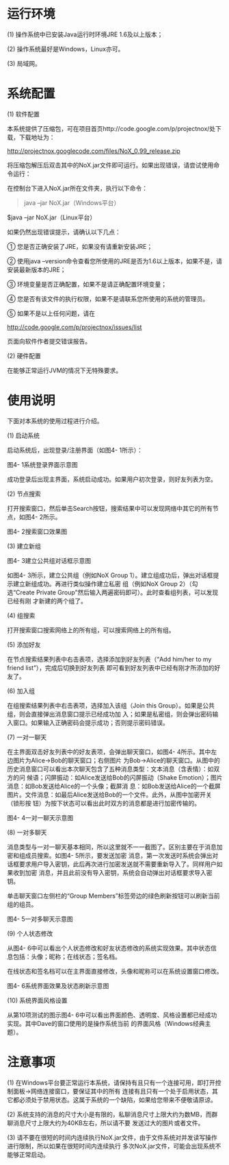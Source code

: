 # 运行环境 #

(1) 操作系统中已安装Java运行时环境JRE 1.6及以上版本；

(2) 操作系统最好是Windows，Linux亦可。

(3) 局域网。


# 系统配置 #

(1) 软件配置

本系统提供了压缩包，可在项目首页http://code.google.com/p/projectnox/处下载，下载地址为：

http://projectnox.googlecode.com/files/NoX_0.99_release.zip

将压缩包解压后双击其中的NoX.jar文件即可运行。如果出现错误，请尝试使用命令运行：

在控制台下进入NoX.jar所在文件夹，执行以下命令：

>java –jar NoX.jar（Windows平台）

$java –jar NoX.jar（Linux平台）

如果仍然出现错误提示，请确认以下几点：

① 您是否正确安装了JRE，如果没有请重新安装JRE；

② 使用java –version命令查看您所使用的JRE是否为1.6以上版本，如果不是，请安装最新版本的JRE；

③ 环境变量是否正确配置，如果不是请正确配置环境变量；

④ 您是否有该文件的执行权限，如果不是请联系您所使用的系统的管理员。

⑤ 如果不是以上任何问题，请在

http://code.google.com/p/projectnox/issues/list

页面向软件作者提交错误报告。

(2) 硬件配置

在能够正常运行JVM的情况下无特殊要求。

# 使用说明 #

下面对本系统的使用过程进行介绍。

(1) 启动系统

启动系统后，出现登录/注册界面（如图4- 1所示）：

图4- 1系统登录界面示意图

成功登录后出现主界面，系统启动成功。如果用户初次登录，则好友列表为空。

(2) 节点搜索

打开搜索窗口，然后单击Search按钮，搜索结果中可以发现网络中其它的所有节点，如图4- 2所示。



图4- 2搜索窗口效果图

(3) 建立新组



图4- 3建立公共组对话框示意图

如图4- 3所示，建立公共组（例如NoX Group 1）。建立组成功后，弹出对话框提示建立新组成功。再进行类似操作建立私密
组（例如NoX Group 2）（勾选“Create Private Group”然后输入两遍密码即可）。此时查看组列表，可以发现已经有刚
才新建的两个组了。

(4) 组搜索

打开搜索窗口搜索网络上的所有组，可以搜索网络上的所有组。

(5) 添加好友

在节点搜索结果列表中右击表项，选择添加到好友列表（“Add him/her to my friend list”），完成后切换到好友列表
即可看到好友列表中已经有刚才所添加的好友了。

(6) 加入组

在组搜索结果列表中右击表项，选择加入该组（Join this Group）。如果是公共组，则会直接弹出消息窗口提示已经成功加
入；如果是私密组，则会弹出密码输入窗口。如果输入正确密码会提示成功；否则提示密码错误。

(7) 一对一聊天

在主界面双击好友列表中的好友表项，会弹出聊天窗口，如图4- 4所示。其中左边图片为Alice->Bob的聊天窗口；右侧图片
为Bob->Alice的聊天窗口。从图中的历史消息窗口可以看出本次聊天包含了五种消息类型：文本消息（含表情）：如双方的问
候语；闪屏振动：如Alice发送给Bob的闪屏振动（Shake Emotion）；图片消息：如Bob发送给Alice的一个头像；截屏消
息：如Bob发送给Alice的一个截屏图片。文件消息：如最后Alice发送给Bob的一个文件。此外，从图中加密开关（锁形按
钮）为按下状态可以看出此时双方的消息都是进行加密传输的。

图4- 4一对一聊天示意图

(8) 一对多聊天

消息类型与一对一聊天基本相同，所以这里就不一一截图了。区别主要在于消息加密和组成员搜索。如图4- 5所示，要发送加密
消息，第一次发送时系统会弹出对话框要求用户导入密钥，此后再次进行加密发送就不需要重新导入了。同样用户如果收到加密
消息，并且此前没有导入密钥，系统会自动弹出对话框要求导入密钥。

单击聊天窗口左侧栏的“Group Members”标签旁边的绿色刷新按钮可以刷新当前组的组员。



图4- 5一对多聊天示意图

(9) 个人状态修改

从图4- 6中可以看出个人状态修改和好友状态修改的系统实现效果。其中状态信息包括：头像；昵称；在线状态；签名档。

在线状态和签名档可以在主界面直接修改，头像和昵称可以在系统设置窗口修改。



图4- 6系统界面效果及状态刷新示意图

(10) 系统界面风格设置

从第10项测试的图示图4- 6中可以看出界面颜色、透明度、风格设置都已经成功实现。其中Dave的窗口使用的是操作系统当前
的界面风格（Windows经典主题）。

# 注意事项 #

(1) 在Windows平台要正常运行本系统，请保持有且只有一个连接可用，即打开控制面板->网络连接窗口，要保证其中的所有
连接有且只有一个处于启用状态，其它都必须处于禁用状态。这属于系统的一个缺陷，如果给您带来不便敬请原谅。

(2) 系统支持的消息的尺寸大小是有限的，私聊消息尺寸上限大约为数MB，而群聊消息尺寸上限大约为40KB左右，所以请不要
发送过大的图片或者文件。

(3) 请不要在很短的时间内连续执行NoX.jar文件，由于文件系统对并发读写操作进行限制，所以如果在很短时间内连续执行
多次NoX.jar文件，可能会出现系统不能够正常启动。